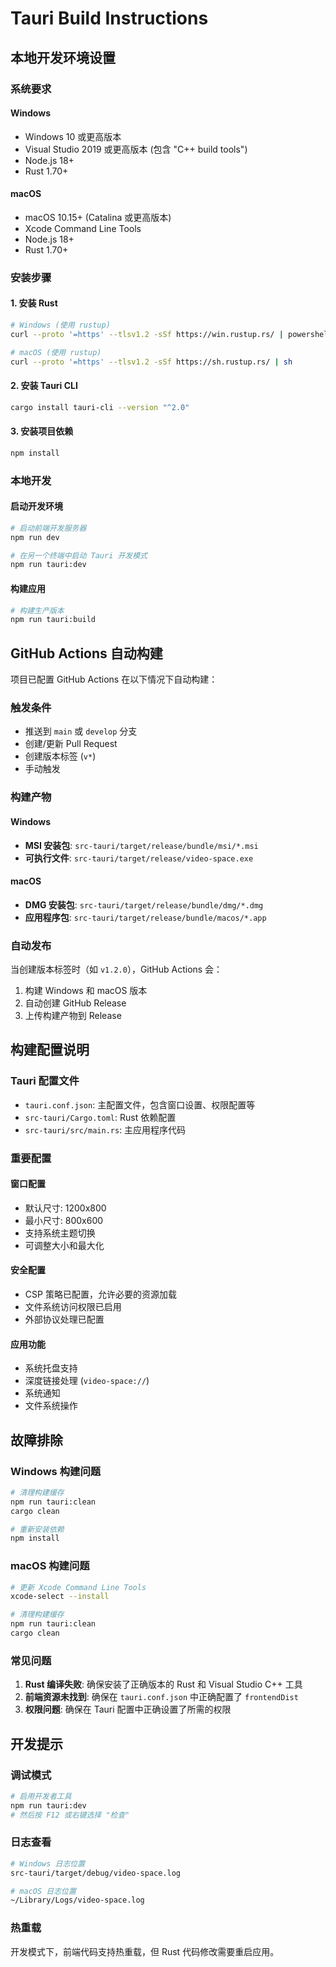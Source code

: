 # Tauri Build Instructions

## 本地开发环境设置

### 系统要求

#### Windows
- Windows 10 或更高版本
- Visual Studio 2019 或更高版本 (包含 "C++ build tools")
- Node.js 18+ 
- Rust 1.70+

#### macOS
- macOS 10.15+ (Catalina 或更高版本)
- Xcode Command Line Tools
- Node.js 18+
- Rust 1.70+

### 安装步骤

#### 1. 安装 Rust
```bash
# Windows (使用 rustup)
curl --proto '=https' --tlsv1.2 -sSf https://win.rustup.rs/ | powershell

# macOS (使用 rustup)
curl --proto '=https' --tlsv1.2 -sSf https://sh.rustup.rs/ | sh
```

#### 2. 安装 Tauri CLI
```bash
cargo install tauri-cli --version "^2.0"
```

#### 3. 安装项目依赖
```bash
npm install
```

### 本地开发

#### 启动开发环境
```bash
# 启动前端开发服务器
npm run dev

# 在另一个终端中启动 Tauri 开发模式
npm run tauri:dev
```

#### 构建应用
```bash
# 构建生产版本
npm run tauri:build
```

## GitHub Actions 自动构建

项目已配置 GitHub Actions 在以下情况下自动构建：

### 触发条件
- 推送到 `main` 或 `develop` 分支
- 创建/更新 Pull Request
- 创建版本标签 (`v*`)
- 手动触发

### 构建产物

#### Windows
- **MSI 安装包**: `src-tauri/target/release/bundle/msi/*.msi`
- **可执行文件**: `src-tauri/target/release/video-space.exe`

#### macOS
- **DMG 安装包**: `src-tauri/target/release/bundle/dmg/*.dmg`
- **应用程序包**: `src-tauri/target/release/bundle/macos/*.app`

### 自动发布

当创建版本标签时（如 `v1.2.0`），GitHub Actions 会：
1. 构建 Windows 和 macOS 版本
2. 自动创建 GitHub Release
3. 上传构建产物到 Release

## 构建配置说明

### Tauri 配置文件
- `tauri.conf.json`: 主配置文件，包含窗口设置、权限配置等
- `src-tauri/Cargo.toml`: Rust 依赖配置
- `src-tauri/src/main.rs`: 主应用程序代码

### 重要配置

#### 窗口配置
- 默认尺寸: 1200x800
- 最小尺寸: 800x600
- 支持系统主题切换
- 可调整大小和最大化

#### 安全配置
- CSP 策略已配置，允许必要的资源加载
- 文件系统访问权限已启用
- 外部协议处理已配置

#### 应用功能
- 系统托盘支持
- 深度链接处理 (`video-space://`)
- 系统通知
- 文件系统操作

## 故障排除

### Windows 构建问题
```bash
# 清理构建缓存
npm run tauri:clean
cargo clean

# 重新安装依赖
npm install
```

### macOS 构建问题
```bash
# 更新 Xcode Command Line Tools
xcode-select --install

# 清理构建缓存
npm run tauri:clean
cargo clean
```

### 常见问题
1. **Rust 编译失败**: 确保安装了正确版本的 Rust 和 Visual Studio C++ 工具
2. **前端资源未找到**: 确保在 `tauri.conf.json` 中正确配置了 `frontendDist`
3. **权限问题**: 确保在 Tauri 配置中正确设置了所需的权限

## 开发提示

### 调试模式
```bash
# 启用开发者工具
npm run tauri:dev
# 然后按 F12 或右键选择 "检查"
```

### 日志查看
```bash
# Windows 日志位置
src-tauri/target/debug/video-space.log

# macOS 日志位置
~/Library/Logs/video-space.log
```

### 热重载
开发模式下，前端代码支持热重载，但 Rust 代码修改需要重启应用。